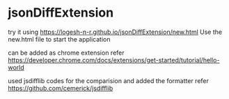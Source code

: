 # jsonDiffExtension
try it using https://logesh-n-r.github.io/jsonDiffExtension/new.html
Use the new.html file to start the application

can be added as chrome extension
refer https://developer.chrome.com/docs/extensions/get-started/tutorial/hello-world

used jsdifflib codes for the comparision and added the formatter
refer https://github.com/cemerick/jsdifflib
